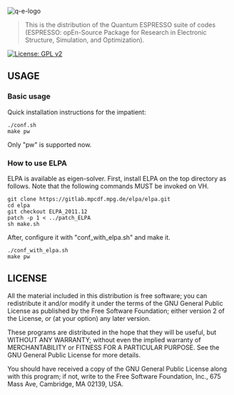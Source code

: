 ![q-e-logo](logo.jpg)

> This is the distribution of the Quantum ESPRESSO suite of codes (ESPRESSO:
> opEn-Source Package for Research in Electronic Structure, Simulation, and
> Optimization).

[![License: GPL v2](https://img.shields.io/badge/License-GPL%20v2-blue.svg)](https://www.gnu.org/licenses/old-licenses/gpl-2.0.en.html)

## USAGE

### Basic usage

Quick installation instructions for the impatient:

```
./conf.sh
make pw
```

Only "pw" is supported now.

### How to use ELPA

ELPA is available as eigen-solver. First, install ELPA on the top directory as follows. Note that the following commands MUST be invoked on VH.

```
git clone https://gitlab.mpcdf.mpg.de/elpa/elpa.git
cd elpa
git checkout ELPA_2011.12
patch -p 1 < ../patch_ELPA
sh make.sh
```

After, configure it with "conf_with_elpa.sh" and make it.

```
./conf_with_elpa.sh
make pw
```

## LICENSE

All the material included in this distribution is free software;
you can redistribute it and/or modify it under the terms of the GNU
General Public License as published by the Free Software Foundation;
either version 2 of the License, or (at your option) any later version.

These programs are distributed in the hope that they will be useful, but
WITHOUT ANY WARRANTY; without even the implied warranty of MERCHANTABILITY
or FITNESS FOR A PARTICULAR PURPOSE. See the GNU General Public License
for more details.

You should have received a copy of the GNU General Public License along
with this program; if not, write to the Free Software Foundation, Inc.,
675 Mass Ave, Cambridge, MA 02139, USA.
